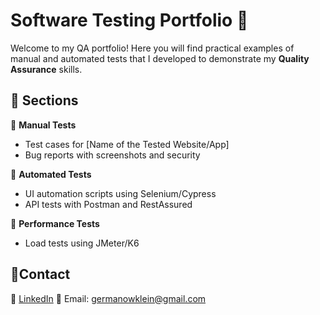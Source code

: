 # Software Testing Portfolio 🚀

Welcome to my QA portfolio! Here you will find practical examples of manual and automated tests that I developed to demonstrate my **Quality Assurance** skills.

## 📌 Sections

📂 **Manual Tests**
- Test cases for [Name of the Tested Website/App]
- Bug reports with screenshots and security

📂 **Automated Tests**
- UI automation scripts using Selenium/Cypress
- API tests with Postman and RestAssured

📂 **Performance Tests**
- Load tests using JMeter/K6

## 🔗Contact
💼 [LinkedIn](https://linkedin.com/in/your-profile)
📧 Email: germanowklein@gmail.com

